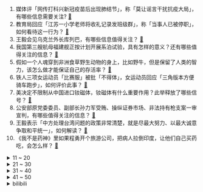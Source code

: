 1. 媒体评「网传打科兴新冠疫苗后出现肺结节」，称「莫让谣言干扰抗疫大局」，有哪些信息需要关注? [:link:](https://www.zhihu.com/question/555194740)
2. 教育局回应「江苏一小学老师将收礼记录发班级群」，称「当事人已被停职」，如何看待这一行为？ [:link:](https://www.zhihu.com/question/555153072)
3. 王毅会见乌克兰外长库列巴，有哪些信息值得关注？ [:link:](https://www.zhihu.com/question/555188912)
4. 我国第三艘航母福建舰正按计划开展系泊试验，具有怎样的意义？还有哪些值得关注的信息？ [:link:](https://www.zhihu.com/question/555203717)
5. 假如一个人魂穿到非洲食草野生动物的身上，比如野牛，但是保留了人类的智力，该怎么做才能保证自己的存活率？ [:link:](https://www.zhihu.com/question/554689974)
6. 铁人三项女运动员「比赛服」被批「不得体」，女运动员回应「三角版本方便骑车跑步」，如何评价此事？ [:link:](https://www.zhihu.com/question/555068201)
7. 美决定不限制从中国进口钕磁体，钕磁体有什么重要作用？此举释放了哪些信号？ [:link:](https://www.zhihu.com/question/555102308)
8. 公安部原党委委员、副部长孙力军受贿、操纵证券市场、非法持有枪支案一审宣判，有哪些值得关注的信息？ [:link:](https://www.zhihu.com/question/555106106)
9. 王毅表示「中方处理台湾问题的政策非常清楚，就是尽最大努力、以最大诚意争取和平统一」，如何解读？ [:link:](https://www.zhihu.com/question/555182793)
10. 《我不是药神》里如果程勇开个旅游公司，把病人拉倒印度，让他们自己买药吃，会怎么样？ [:link:](https://www.zhihu.com/question/516880228)
<details>
<summary>11 ~ 20</summary>

11. 为什么许多老司机都强调备刹车？平常脚虚搭在刹车踏板上，养成这种一脚下去直接刹车的肌肉记忆真的安全吗？ [:link:](https://www.zhihu.com/question/421351871)
12. 「中国式父母」为什么付出全部却养不出感恩的孩子？ [:link:](https://www.zhihu.com/question/549592878)
13. 2023 考研预报名 9 月 24 日开启，「预报名」和「正式报名」有什么区别？有哪些注意事项？ [:link:](https://www.zhihu.com/question/555102123)
14. 如何评价《王者荣耀》新英雄海月，强制单挑机制是否超标？ [:link:](https://www.zhihu.com/question/554444540)
15. 丹麦女王新冠病毒检测结果再次呈阳性，具体情况如何？ [:link:](https://www.zhihu.com/question/554791372)
16. 如何看待拜登在联大会议上称「俄罗斯发出核威胁」后，俄外交部回应其「虚假援引普京的话」？ [:link:](https://www.zhihu.com/question/555096226)
17. Apple AirPods Pro 的千元耳机，销量十万+，为什么这么多人舍得花大价钱买耳机？ [:link:](https://www.zhihu.com/question/554532115)
18. 「亚洲最大医院」郑大一附院晒成绩单，平均每天营收近 6000 万，还有哪些信息需要关注？ [:link:](https://www.zhihu.com/question/554682683)
19. 如何看待比亚迪2023校招？ [:link:](https://www.zhihu.com/question/554253614)
20. iPhone 14 销售遇冷，富士康拆除部分产线，新系列标准版的弱升级是苹果的营销策略吗？ [:link:](https://www.zhihu.com/question/554998747)
</details>
<details>
<summary>21 ~ 30</summary>

21. 如何评价我国老年就业人口超过 6600 万人，每 4 个老人中，有1个人在工作？ [:link:](https://www.zhihu.com/question/554998870)
22. 法考客观题出成绩了，兄弟姐妹们怎么样？ [:link:](https://www.zhihu.com/question/555235990)
23. 空间站为何不建成环形，靠转动来模拟出重力？ [:link:](https://www.zhihu.com/question/536095121)
24. 假如要让中国象棋的炮的价值大于車，可以怎么调整规则或棋盘？ [:link:](https://www.zhihu.com/question/552430733)
25. 23考研准备3个月能上岸吗？ [:link:](https://www.zhihu.com/question/553387248)
26. 高中一个人独来独往怎么度过? [:link:](https://www.zhihu.com/question/555204210)
27. 在职场中，能力重要还是学历重要？ [:link:](https://www.zhihu.com/question/548646425)
28. 低功耗CPU是怎么做到的？ [:link:](https://www.zhihu.com/question/26655435)
29. 22考研预报名流程是怎样的，往届生考研报名时有什么区别？ [:link:](https://www.zhihu.com/question/61746283)
30. 你的哪个「杯子」，陪你走过了漫长的时光？ [:link:](https://www.zhihu.com/question/553401525)
</details>
<details>
<summary>31 ~ 40</summary>

31. 日常生活中如何做好消毒杀菌工作？ [:link:](https://www.zhihu.com/question/555134074)
32. 如何评价《原神》须弥的主线剧情？ [:link:](https://www.zhihu.com/question/549800475)
33. 如何评价沈严执导，陈宝国、王千源主演的电视剧《大考》？ [:link:](https://www.zhihu.com/question/554779165)
34. 雅思七分具体是什么水平？ [:link:](https://www.zhihu.com/question/62020354)
35. 哪道美食曾让你感慨「人间烟火气，最抚凡人心」？ [:link:](https://www.zhihu.com/question/554561350)
36. 每天累死累活的学习，学习成绩还是那样，真的坚持不下去了，我该怎么办？ [:link:](https://www.zhihu.com/question/554289827)
37. 安装了全屋智能家居的家，有哪些意想不到的逆天操作？ [:link:](https://www.zhihu.com/question/555062806)
38. 如何评价《一年一度喜剧大赛》第二季第一期？ [:link:](https://www.zhihu.com/question/555180600)
39. 成都的你找到好工作了吗？ [:link:](https://www.zhihu.com/question/522662759)
40. 学龄儿童参加编程大赛有什么利弊，如何看待「赛事童年」这一现象？ [:link:](https://www.zhihu.com/question/555126904)
</details>
<details>
<summary>41 ~ 50</summary>

41. 有哪些甜品/烘焙，曾让你感觉「人间真值得」？ [:link:](https://www.zhihu.com/question/553611876)
42. 欧洲人伐木过冬，中国取暖神器电热毯一个月出口 129 万条，有上市公司已连续两涨停，哪些信息值得关注？ [:link:](https://www.zhihu.com/question/555038270)
43. 如何看待外卖「免费」送的饮料，能放心喝吗？ [:link:](https://www.zhihu.com/question/555076117)
44. 为什么有些人遭到社会毒打了，还是学不会人情世故？ [:link:](https://www.zhihu.com/question/550294602)
45. 经济学家任泽平称「苹果在中国存在较大溢价，认为中国消费者人傻钱多」，如何评价苹果的全球定价策略？ [:link:](https://www.zhihu.com/question/554693939)
46. 为什么《瑞克和莫蒂》在中国火不起来？ [:link:](https://www.zhihu.com/question/300344663)
47. 欧盟考虑对俄实施第八轮制裁，且涉俄举措表决时或取消成员国一票否决权，这意味着什么？将产生哪些影响？ [:link:](https://www.zhihu.com/question/555153290)
48. 如何看待美元指数站上 112 关口，续刷 20 年新高？美元走强将产生哪些影响？ [:link:](https://www.zhihu.com/question/555176782)
49. 中国县域人口密度榜出炉，27 地每平方公里超千人，石狮超越北上广，主要受哪些因素影响？如何看待该数据？ [:link:](https://www.zhihu.com/question/555051286)
50. 香港 9 月 26 日起机场入境检疫改为「 0+3 」，登机前无需取得核酸检测阴性证明，带来哪些影响？ [:link:](https://www.zhihu.com/question/555174194)
</details><details>
<summary>bilibili</summary>

1. 我来回应一下吧 [:link:](//www.bilibili.com/video/BV1NT411T7pn)
2. 2022英雄联盟全球总决赛主题曲——《逐星》 [:link:](//www.bilibili.com/video/BV1A841147Ef)
3. 2022年「原神生日会」 [:link:](//www.bilibili.com/video/BV1ZP411J7vN)
4. 原以为下雨能躲过一劫…… [:link:](//www.bilibili.com/video/BV1T14y1Y7hR)
5. 本期视频灵感来源@papi酱 [:link:](//www.bilibili.com/video/BV1sT411T7sG)
6. 当我关掉我家猫正在看的电视 [:link:](//www.bilibili.com/video/BV1G14y1Y7yn)
7. 《原神》赛诺角色PV——「奉辞罚罪」 [:link:](//www.bilibili.com/video/BV1GN4y1K7n8)
8. 背景可以是假的，但是蜂蜜不能妥协！ [:link:](//www.bilibili.com/video/BV11e411M7bM)
9. 今天羊敢吃草 明天就敢吃人 [:link:](//www.bilibili.com/video/BV15T411T71C)
10. 为了实拍霹雳一闪，我计划先刷新世界纪录！ [:link:](//www.bilibili.com/video/BV1Rt4y1A7Gb)
<details>
<summary>11 ~ 20</summary>

11. 学生时代噩梦了属于是哈哈哈 [:link:](//www.bilibili.com/video/BV1PV4y1u7GF)
12. 这都是些啥啊??? [:link:](//www.bilibili.com/video/BV1X14y1Y7Zq)
13. 还是爷的笑容最可爱～💗 [:link:](//www.bilibili.com/video/BV11e411M7Sb)
14. 张艺兴《面纱》MV [:link:](//www.bilibili.com/video/BV1JT411T73B)
15. 《明日方舟》集成战略「水月与深蓝之树」宣传PV [:link:](//www.bilibili.com/video/BV1eW4y1v7ak)
16. 我宣布潮汕生腌完爆日本生鱼片！【凭啥这么贵ep44-潮集荟】 [:link:](//www.bilibili.com/video/BV1n24y1o7Jk)
17. “歼-20战机”还能驶入军训汇演操场？网友：堪比奥运会开幕式！ [:link:](//www.bilibili.com/video/BV1Ne411M72c)
18. 《崩坏3》第一部终章 开幕预告 [:link:](//www.bilibili.com/video/BV1eV4y1K7c7)
19. 大学军训操场惊现迈克尔杰克逊！现场燃炸啦！！！ [:link:](//www.bilibili.com/video/BV1ag41127kg)
20. 朕 宰 了 你 [:link:](//www.bilibili.com/video/BV1FN4y1K7iQ)
</details>
<details>
<summary>21 ~ 30</summary>

21. 张翰当编剧？致敬普通人？差不多得了！ [:link:](//www.bilibili.com/video/BV1Se4y1k7Ke)
22. 一招搞定拍照万能公式 [:link:](//www.bilibili.com/video/BV1ad4y1B7G3)
23. 【余华X罗翔X黄鸭兄】聊聊《兄弟》！余华最喜欢哪本书？ [:link:](//www.bilibili.com/video/BV1Ue4y187dT)
24. 评论区有很多朋友质疑我比赛穿的服装，跟大家科普一下，快拿小本本记好了～ [:link:](//www.bilibili.com/video/BV15d4y1g7eu)
25. 记一次难忘的200天纪念日！ [:link:](//www.bilibili.com/video/BV1TN4y1K7cc)
26. 现场视频！泸定地震失联17天的甘宇找到了！曾放弃逃生拉闸救百人 [:link:](//www.bilibili.com/video/BV1UV4y1K7PF)
27. 看到美女就肩膀痒 [:link:](//www.bilibili.com/video/BV1EW4y1q7Jo)
28. 鼠 道 难 [:link:](//www.bilibili.com/video/BV1JT411T7mL)
29. 只有中国能造的奢侈品，做一张要两年，比黄金还贵！ [:link:](//www.bilibili.com/video/BV1we4y1C7DD)
30. 明明是魔法，硬说是科学 [:link:](//www.bilibili.com/video/BV1Le4y1b7W1)
</details>
<details>
<summary>31 ~ 40</summary>

31. 宿舍有电梯就是方便啊 [:link:](//www.bilibili.com/video/BV1PY4y1N7ac)
32. 蓝线时装秀作画 [:link:](//www.bilibili.com/video/BV1rP411J7n3)
33. 我用2年时间，拍摄了一部24节气纪录片... [:link:](//www.bilibili.com/video/BV1XW4y1e7tK)
34. 秋~ [:link:](//www.bilibili.com/video/BV13W4y1q7Bz)
35. 当心印在衣服上的英文 [:link:](//www.bilibili.com/video/BV1VG4y1B7FY)
36. 手书 [:link:](//www.bilibili.com/video/BV1Ud4y16772)
37. 可敬可爱的人~女警雨中默哀，路过阿姨悄悄为她撑起雨伞。 [:link:](//www.bilibili.com/video/BV1De411M7ah)
38. 你是来问片的吗？你怕是连孩子名字都想好了【阅片无数Ⅱ 61】 [:link:](//www.bilibili.com/video/BV1de4y1t7Rx)
39. 千万别来湛江吃生蚝！1元一只，一口爆浆，我怕你上瘾… [:link:](//www.bilibili.com/video/BV15d4y1z7uU)
40. 卧槽...让你二创！不是让你创死观众啊喂！ [:link:](//www.bilibili.com/video/BV1Me4y1C7SZ)
</details>
<details>
<summary>41 ~ 50</summary>

41. 鲁滨逊诚不欺我，在岛上时间长了，我终于理解了那种精神状态。 [:link:](//www.bilibili.com/video/BV1RD4y1v7Mf)
42. 失联17天的泄洪英雄甘宇，找到了！ [:link:](//www.bilibili.com/video/BV1Le4y1b7Eg)
43. 【warma/怒九】绝对不许关灯！ [:link:](//www.bilibili.com/video/BV1At4y1P7Vt)
44. 只因你太美 爆杀KTV [:link:](//www.bilibili.com/video/BV12G411u78n)
45. 全国巡剪上海站的第二小站！理发店随机挑战！ [:link:](//www.bilibili.com/video/BV1vY4y1N73v)
46. 当你拥有蚊帐和猫才能解锁的画面 [:link:](//www.bilibili.com/video/BV15B4y1J746)
47. 💗坠入粉色爱河，你选择谁？💗 [:link:](//www.bilibili.com/video/BV17B4y1J7vW)
48. 英 雄 技 能 现 状 [:link:](//www.bilibili.com/video/BV1hd4y1672m)
49. 很多时候，只有妈妈会… [:link:](//www.bilibili.com/video/BV1tY4y1N7MG)
50. 【原神】 完 全 体 爷 .exe [:link:](//www.bilibili.com/video/BV12P411H7wD)
</details>
<details>
<summary>51 ~ 60</summary>

51. （这也能解说？！）弹珠障碍竞速世界杯！中国队能否晋级？！ [:link:](//www.bilibili.com/video/BV14D4y1i7Xm)
52. 这个年纪你怎么睡得着觉的！ [:link:](//www.bilibili.com/video/BV1FB4y1J7uB)
53. 鲲 瘾 犯 了 [:link:](//www.bilibili.com/video/BV1we411M79P)
54. 儿子军训回来非得露一手 [:link:](//www.bilibili.com/video/BV1cT411T7QJ)
55. 当我把家里的生活用品都换成缩小版 [:link:](//www.bilibili.com/video/BV1BG411g7dd)
56. 我真的不想跟你回家 [:link:](//www.bilibili.com/video/BV1GB4y1J7Q5)
57. 企业级理解 [:link:](//www.bilibili.com/video/BV1A24y1o7qU)
58. 眼中山河万里！何惧几分秋凉！ [:link:](//www.bilibili.com/video/BV1WT411T7wL)
59. 走盲道却被撞成重伤，但这800万消失的盲人，有更艰辛的3重困境！ [:link:](//www.bilibili.com/video/BV1yW4y1v7B2)
60. 【Zc故事】到  墓  笔  记 [:link:](//www.bilibili.com/video/BV1nW4y1q7Pc)
</details>
<details>
<summary>61 ~ 70</summary>

61. 剧TOP：灯塔国权谋大戏！9.3分网飞剧王《纸牌屋》P1 [:link:](//www.bilibili.com/video/BV1ke4y1t7tv)
62. 生人勿进！高贵冷艳拽姐妆 [:link:](//www.bilibili.com/video/BV1MY4y1N7PS)
63. 剧圈绝唱！恭喜《东八区的先生们》终于成为电视剧圈的最低分神作！ [:link:](//www.bilibili.com/video/BV16Y4y1N7LP)
64. 把相机扔出地球，是什么体验？！ [:link:](//www.bilibili.com/video/BV1wd4y1M7cM)
65. 《新阵容III》 [:link:](//www.bilibili.com/video/BV1M24y1o7UD)
66. 反猫德联盟的势力变的更加强大了 [:link:](//www.bilibili.com/video/BV1YG4y1B7E7)
67. 我在军训的时候表演单杠是什么样的体验？ [:link:](//www.bilibili.com/video/BV1tY4y1N7Mf)
68. 在上海租了一个工作室，装修完之后有点后悔？ [:link:](//www.bilibili.com/video/BV1p14y1h78r)
69. 做了一个多月的醒狮酥！任何一个人不看到最后我都会哭的！ [:link:](//www.bilibili.com/video/BV1mB4y1E7N6)
70. 【重启大脑】20min躺平冥想，恢复脑力，行动力提升 | 专注系列03 [:link:](//www.bilibili.com/video/BV1q24y1o7JB)
</details>
<details>
<summary>71 ~ 80</summary>

71. 【余命10年】她死在了他最爱她的那年。 [:link:](//www.bilibili.com/video/BV1LP4y1o7h5)
72. 【战双帕弥什】新版本「刻命螺旋」PV公开 | 超维间隙，登阶筛选 [:link:](//www.bilibili.com/video/BV1XN4y1N7ar)
73. 培养爱国情坏，从外国人抓起！ [:link:](//www.bilibili.com/video/BV1gN4y1K7R7)
74. 广东.大家乐  厨子探店¥140 [:link:](//www.bilibili.com/video/BV1yW4y1v78D)
75. 永远不要低估路边摊的实力！ [:link:](//www.bilibili.com/video/BV1qN4y1N7eV)
76. 110万人给出9.1分，某瓣年度冷门佳片，一个不一样的爱情故事！ [:link:](//www.bilibili.com/video/BV1YT411T7wh)
77. 被我搭讪后一百个害羞小动作的修狗 [:link:](//www.bilibili.com/video/BV1cG411G7PL)
78. 终于明白老板为什么喜欢看监控了 [:link:](//www.bilibili.com/video/BV1Jd4y167xF)
79. 芬兰家人体验武汉过早被震撼全家！油饼包烧麦变抢食现场！热干面碳水炸弹太过瘾！蛋酒一口入魂！ [:link:](//www.bilibili.com/video/BV1FN4y1K7bD)
80. 中餐厅给小伙配5000元一份的美食盲盒，究竟吃到了什么？竟然…… [:link:](//www.bilibili.com/video/BV1FY4y1K7FA)
</details>
<details>
<summary>81 ~ 90</summary>

81. 15岁的她 vs 25岁的我 [:link:](//www.bilibili.com/video/BV1Ad4y1g7oU)
82. 我真的非常讨厌闯码头！ [:link:](//www.bilibili.com/video/BV1ad4y1B7jT)
83. 全程高能|| 汉末双雄决战到最后一秒的史诗级对决 [:link:](//www.bilibili.com/video/BV1ug411275z)
84. 游戏中和现实中的两副“嘴脸” [:link:](//www.bilibili.com/video/BV1rV4y1M7Ai)
85. 《一不小心就忘记》一首关于记忆，关于老人，关于阿兹海默病的歌 [:link:](//www.bilibili.com/video/BV1oY4y1N72L)
86. 历时一个月！我们把19首周董封神曲目编成了一首歌 [:link:](//www.bilibili.com/video/BV1b24y1o7KM)
87. 难道在游戏里也要低人一等么？ [:link:](//www.bilibili.com/video/BV1A841147dK)
88. 乔治，你这是什么剑法？ [:link:](//www.bilibili.com/video/BV1t8411t7qL)
89. 《 我 会 说 法 语 你 绷 得 住 吗 ？ 》日语整活版 [:link:](//www.bilibili.com/video/BV11e4y1t77z)
90. 这柚子是来报恩的吧？？！！ [:link:](//www.bilibili.com/video/BV1y24y1d7r1)
</details>
<details>
<summary>91 ~ 100</summary>

91. 【躲闪摇】如何化解“日常危机” [:link:](//www.bilibili.com/video/BV1ae411M71v)
92. 帅农鸟哥收茭白了！自己田里的东西么，还挺甜！ [:link:](//www.bilibili.com/video/BV1De4y1k7AZ)
93. 《疯狂的棒棒鸡腿》，准备好跟着鸡腿一起疯狂。 [:link:](//www.bilibili.com/video/BV1Le411K7Sv)
94. 《重生：我在纽约上大学》 [:link:](//www.bilibili.com/video/BV1AV4y1u7Lw)
95. 🐓离谱！华语乐坛摸鸡头！⚡️ [:link:](//www.bilibili.com/video/BV1LG4y1s785)
96. 喷气背包飞行演示-已成为现实 [:link:](//www.bilibili.com/video/BV1RV4y1M7cb)
97. 秘密基地居然挖到了邻居家？跟着佩奇带你们看看秘密基地的新空间！ [:link:](//www.bilibili.com/video/BV1J8411b7WJ)
98. 郭晓婷采访，看得人心惊胆战…… [:link:](//www.bilibili.com/video/BV1Xe4y1k7vD)
99. 请不要游空气！！！ [:link:](//www.bilibili.com/video/BV1eV4y1M7Cg)
100. 我给老板画大饼 [:link:](//www.bilibili.com/video/BV1mV4y1K7Qo)
</details></details>